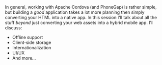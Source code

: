 In general, working with Apache Cordova (and PhoneGap) is rather simple, but building a *good* application takes a lot more planning then simply converting your HTML into a native app. In this session I'll talk about all the stuff *beyond* just converting your web assets into a hybrid mobile app. I'll discuss:

* Offline support
* Client-side storage
* Internationalization
* UI/UX
* And more...
